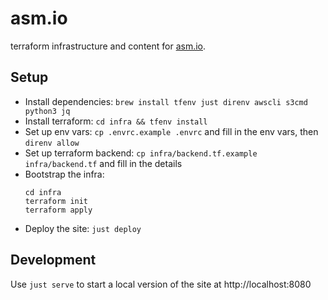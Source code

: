 # asm.io

terraform infrastructure and content for [asm.io](https://asm.io).

## Setup

* Install dependencies: `brew install tfenv just direnv awscli s3cmd python3 jq`
* Install terraform: `cd infra && tfenv install`
* Set up env vars: `cp .envrc.example .envrc` and fill in the env vars, then `direnv allow`
* Set up terraform backend: `cp infra/backend.tf.example infra/backend.tf` and fill in the details
* Bootstrap the infra:
  ```
  cd infra
  terraform init
  terraform apply
  ```
* Deploy the site: `just deploy`

## Development

Use `just serve` to start a local version of the site at http://localhost:8080
